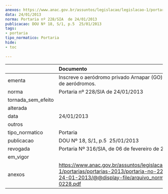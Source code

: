 ```yaml
---
anexos: https://www.anac.gov.br/assuntos/legislacao/legislacao-1/portarias/portarias-2013/portaria-no-228-sia-de-24-01-2013/@@display-file/arquivo_norma/PA2013-0228.pdf
data: 24/01/2013
norma: Portaria nº 228/SIA  de 24/01/2013
publicacao: DOU Nº 18, S/1, p.5  25/01/2013
tags:
- portaria
tipo_normatico: Portaria
hide: 
- toc 
 
---
```


|                    | Documento                                                                                                                                                        |
|:-------------------|:-----------------------------------------------------------------------------------------------------------------------------------------------------------------|
| ementa             | Inscreve o aeródromo privado Arnapar (GO) no cadastro de aeródromos.                                                                                             |
| norma              | Portaria nº 228/SIA  de 24/01/2013                                                                                                                               |
| tornada_sem_efeito |                                                                                                                                                                  |
| alterada           |                                                                                                                                                                  |
| data               | 24/01/2013                                                                                                                                                       |
| outros             |                                                                                                                                                                  |
| tipo_normatico     | Portaria                                                                                                                                                         |
| publicacao         | DOU Nº 18, S/1, p.5  25/01/2013                                                                                                                                  |
| revogada           | Portaria Nº 316/SIA, de 06 de fevereiro de 2015                                                                                                                  |
| em_vigor           |                                                                                                                                                                  |
| anexos             | https://www.anac.gov.br/assuntos/legislacao/legislacao-1/portarias/portarias-2013/portaria-no-228-sia-de-24-01-2013/@@display-file/arquivo_norma/PA2013-0228.pdf |